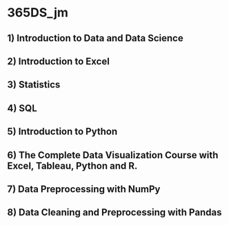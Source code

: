 # 365DS_jm
## 1) Introduction to Data and Data Science
## 2) Introduction to Excel
## 3) Statistics
## 4) SQL
## 5) Introduction to Python
## 6) The Complete Data Visualization Course with Excel, Tableau, Python and R.
## 7) Data Preprocessing with NumPy
## 8) Data Cleaning and Preprocessing with Pandas

